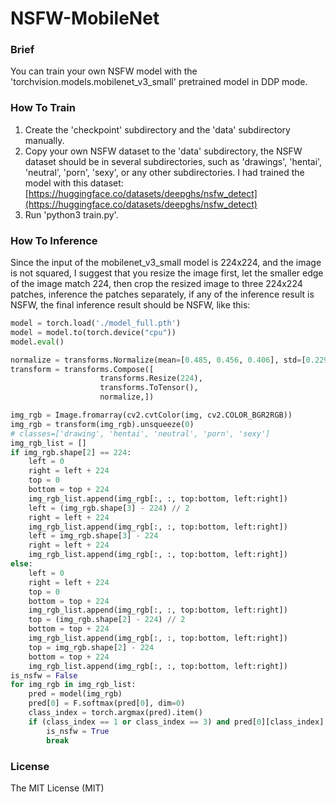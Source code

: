 # NSFW-MobileNet
### Brief
You can train your own NSFW model with the 'torchvision.models.mobilenet_v3_small' pretrained model in DDP mode.
### How To Train
1. Create the 'checkpoint' subdirectory and the 'data' subdirectory manually.
2. Copy your own NSFW dataset to the 'data' subdirectory, the NSFW dataset should be in several subdirectories, such as 'drawings', 'hentai', 'neutral', 'porn', 'sexy', or any other subdirectories.
I had trained the model with this dataset: [https://huggingface.co/datasets/deepghs/nsfw_detect](https://huggingface.co/datasets/deepghs/nsfw_detect)
3. Run 'python3 train.py'.
### How To Inference
Since the input of the mobilenet_v3_small model is 224x224, and the image is not squared, I suggest that you resize the image first, let the smaller edge of the image match 224, then crop the resized image to three 224x224 patches, inference the patches separately, if any of the inference result is NSFW, the final inference result should be NSFW, like this:
```python
model = torch.load('./model_full.pth')
model = model.to(torch.device("cpu"))
model.eval()

normalize = transforms.Normalize(mean=[0.485, 0.456, 0.406], std=[0.229, 0.224, 0.225])
transform = transforms.Compose([
                    transforms.Resize(224),
                    transforms.ToTensor(),
                    normalize,])

img_rgb = Image.fromarray(cv2.cvtColor(img, cv2.COLOR_BGR2RGB))
img_rgb = transform(img_rgb).unsqueeze(0)
# classes=['drawing', 'hentai', 'neutral', 'porn', 'sexy']
img_rgb_list = []
if img_rgb.shape[2] == 224:
    left = 0
    right = left + 224
    top = 0
    bottom = top + 224
    img_rgb_list.append(img_rgb[:, :, top:bottom, left:right])
    left = (img_rgb.shape[3] - 224) // 2
    right = left + 224
    img_rgb_list.append(img_rgb[:, :, top:bottom, left:right])
    left = img_rgb.shape[3] - 224
    right = left + 224
    img_rgb_list.append(img_rgb[:, :, top:bottom, left:right])
else:
    left = 0
    right = left + 224
    top = 0
    bottom = top + 224
    img_rgb_list.append(img_rgb[:, :, top:bottom, left:right])
    top = (img_rgb.shape[2] - 224) // 2
    bottom = top + 224
    img_rgb_list.append(img_rgb[:, :, top:bottom, left:right])
    top = img_rgb.shape[2] - 224
    bottom = top + 224
    img_rgb_list.append(img_rgb[:, :, top:bottom, left:right])
is_nsfw = False
for img_rgb in img_rgb_list:
    pred = model(img_rgb)
    pred[0] = F.softmax(pred[0], dim=0)
    class_index = torch.argmax(pred).item()
    if (class_index == 1 or class_index == 3) and pred[0][class_index].item() > 0.8:
        is_nsfw = True
        break
```
### License

The MIT License (MIT)
